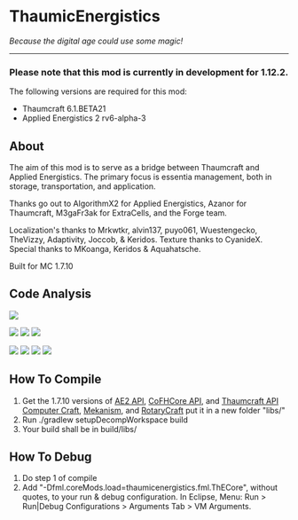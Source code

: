 # ThaumicEnergistics
*Because the digital age could use some magic!*

---

### Please note that this mod is currently in development for 1.12.2.
The following versions are required for this mod:
- Thaumcraft 6.1.BETA21
- Applied Energistics 2 rv6-alpha-3

About
---
The aim of this mod is to serve as a bridge between Thaumcraft and Applied Energistics. The primary focus is essentia management, both in storage, transportation, and application.

Thanks go out to AlgorithmX2 for Applied Energistics, Azanor for Thaumcraft, M3gaFr3ak for ExtraCells, and the Forge team.

Localization's thanks to Mrkwtkr, alvin137, puyo061, Wuestengecko, TheVizzy, Adaptivity, Joccob, & Keridos.
Texture thanks to CyanideX.
Special thanks to MKoanga, Keridos & Aquahatsche.

Built for MC 1.7.10

Code Analysis
---
[![](https://sonarcloud.io/images/project_badges/sonarcloud-white.svg)](https://sonarcloud.io/dashboard?id=thaumicenergistics%3AThaumicEnergistics)

![](https://sonarcloud.io/api/project_badges/measure?project=thaumicenergistics%3AThaumicEnergistics&metric=sqale_rating) ![](https://sonarcloud.io/api/project_badges/measure?project=thaumicenergistics%3AThaumicEnergistics&metric=reliability_rating) ![](https://sonarcloud.io/api/project_badges/measure?project=thaumicenergistics%3AThaumicEnergistics&metric=security_rating)

![](https://sonarcloud.io/api/project_badges/measure?project=thaumicenergistics%3AThaumicEnergistics&metric=ncloc) ![](https://sonarcloud.io/api/project_badges/measure?project=thaumicenergistics%3AThaumicEnergistics&metric=bugs) ![](https://sonarcloud.io/api/project_badges/measure?project=thaumicenergistics%3AThaumicEnergistics&metric=vulnerabilities) ![](https://sonarcloud.io/api/project_badges/measure?project=thaumicenergistics%3AThaumicEnergistics&metric=code_smells)

How To Compile
---

1. Get the 1.7.10 versions of [AE2 API](http://ae-mod.info/Downloads/), [CoFHCore API](http://minecraft.curseforge.com/mc-mods/69162-cofhcore/files), and [Thaumcraft API](http://www.minecraftforum.net/forums/mapping-and-modding/minecraft-mods/1292130-thaumcraft-4-2-3-5-updated-2015-2-17) [Computer Craft](http://minecraft.curseforge.com/projects/computercraft/files/2269339), [Mekanism](http://aidancbrady.com/mekanism/download/), and [RotaryCraft](https://sites.google.com/site/reikasminecraft/rotarycraft) put it in a new folder "libs/"
2. Run ./gradlew setupDecompWorkspace build
3. Your build shall be in build/libs/

How To Debug
----
1. Do step 1 of compile
2. Add "-Dfml.coreMods.load=thaumicenergistics.fml.ThECore", without quotes, to your run & debug configuration.
In Eclipse, Menu: Run > Run|Debug Configurations > Arguments Tab > VM Arguments.

